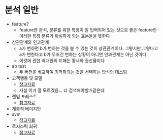 # 분석 일반

- feature?
  - feature란 분석, 분류를 위한 특징이 잘 입력되어 있는 것으로 좋은 feature란 이러한 특징 분류가 확실하게 되는 표본들을 뜻한다
- 상관관계와 인과관계
  - a가 변하면 b가 변하는 것을 볼 수 있는 것이 상관관계이다. 그렇지만 그렇다고 a가 변한다고 b가 무조건 변하는 상황이 아니면 인과관계는 아닌 것이다
  - 이것에 관한 최대한의 이해는 황새와 출산율이다
- ab test
  - 두 버전을 비교하여 최적화되는 것을 선택하는 방식의 테스팅
- 고객행동 및 모델
  - [참고자료](https://m.blog.naver.com/PostView.nhn?blogId=tinaarena&logNo=221137860181&proxyReferer=http:%2F%2F210.117.121.212%2F)
  - 사실 이거 잘 모르겠음... 더 검색해야할거같은데
- 랜덤 포레스트
  - [참고자료](https://ko.wikipedia.org/wiki/%EB%9E%9C%EB%8D%A4_%ED%8F%AC%EB%A0%88%EC%8A%A4%ED%8A%B8)
- 계층적 베이지안
- svm
  - [참고자료](http://hleecaster.com/ml-svm-concept/)
- 로지스틱 회귀
  - [참고자료](https://ko.wikipedia.org/wiki/%EB%A1%9C%EC%A7%80%EC%8A%A4%ED%8B%B1_%ED%9A%8C%EA%B7%80)




